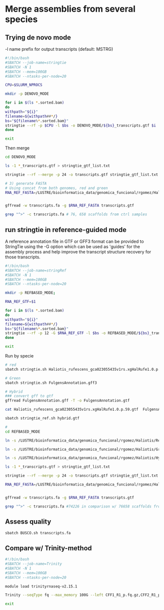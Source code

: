 # Merge assemblies from several species
## Trying de novo mode

-l <label>       name prefix for output transcripts (default: MSTRG)

```bash
#!/bin/bash
#SBATCH --job-name=stringtie
#SBATCH -N 1
#SBATCH --mem=100GB
#SBATCH --ntasks-per-node=20

CPU=$SLURM_NPROCS

mkdir -p DENOVO_MODE

for i in $(ls *.sorted.bam)
do
withpath="${i}"
filename=${withpath##*/}
bs="${filename%*.sorted.bam}"
stringtie --rf -p $CPU -l $bs -o DENOVO_MODE/${bs}_transcripts.gtf $i
done

exit
```

Then merge
```bash
cd DENOVO_MODE

ls -1 *_transcripts.gtf > stringtie_gtf_list.txt

stringtie --rf --merge -p 24 -o transcripts.gtf stringtie_gtf_list.txt

# 3) generate FASTA
# Using concat from both genomes, red and green
RNA_REF_FASTA=/LUSTRE/bioinformatica_data/genomica_funcional/rgomez/Haliotis/Hybryd/RF_Ref.fna


gffread -w transcripts.fa -g $RNA_REF_FASTA transcripts.gtf

grep "^>" -c transcripts.fa # 76, 658 scaffolds from ctrl samples

```

## run stringtie in reference-guided mode
A reference annotation file in GTF or GFF3 format can be provided to StringTie using the -G option which can be used as 'guides' for the assembly process and help improve the transcript structure recovery for those transcripts.

```bash
#!/bin/bash
#SBATCH --job-name=stringRef
#SBATCH -N 1
#SBATCH --mem=100GB
#SBATCH --ntasks-per-node=20

mkdir -p REFBASED_MODE;   

RNA_REF_GTF=$1

for i in $(ls *.sorted.bam)
do
withpath="${i}"
filename=${withpath##*/}
bs="${filename%*.sorted.bam}"
stringtie --rf -p 12 -G $RNA_REF_GTF -l $bs -o REFBASED_MODE/${bs}_transcripts.gtf $i
done

exit

```

Run by specie
```bash
# red
sbatch stringtie.sh Haliotis_rufescens_gca023055435v1rs.xgHalRufe1.0.p.59.gtf 

# Green
sbatch stringtie.sh FulgensAnnotation.gff3 

# Hybrid
### convert gff to gtf
gffread FulgensAnnotation.gff -T -o FulgensAnnotation.gtf

cat Haliotis_rufescens_gca023055435v1rs.xgHalRufe1.0.p.59.gtf  FulgensAnnotation.gtf > hybrid.gtf

sbatch stringtie_ref.sh hybrid.gtf

# 
cd REFBASED_MODE

ln -s /LUSTRE/bioinformatica_data/genomica_funcional/rgomez/Haliotis/Red/HISAT2_SAM_BAM_FILES/REFBASED_MODE/* .

ln -s /LUSTRE/bioinformatica_data/genomica_funcional/rgomez/Haliotis/Green/HISAT2_SAM_BAM_FILES/REFBASED_MODE/* .

ln -s /LUSTRE/bioinformatica_data/genomica_funcional/rgomez/Haliotis/Hybryd/HISAT2_SAM_BAM_FILES/REFBASED_MODE/* .

ls -1 *_transcripts.gtf > stringtie_gtf_list.txt

stringtie --rf --merge -p 24 -o transcripts.gtf stringtie_gtf_list.txt

RNA_REF_FASTA=/LUSTRE/bioinformatica_data/genomica_funcional/rgomez/Haliotis/Hybryd/RF_Ref.fna


gffread -w transcripts.fa -g $RNA_REF_FASTA transcripts.gtf

grep "^>" -c transcripts.fa #74226 in comparison w/ 76658 scaffolds from denovo ctrl samples


```

## Assess quality
```bash
sbatch BUSCO.sh transcripts.fa 

```

## Compare w/ Trinity-method
```bash
#!/bin/bash
#SBATCH --job-name=Trinity
#SBATCH -N 1
#SBATCH --mem=100GB
#SBATCH --ntasks-per-node=20

module load trinityrnaseq-v2.15.1

Trinity --seqType fq --max_memory 100G --left CFF1_R1_p.fq.gz,CFF2_R1_p.fq.gz,CFF3_R1_p.fq.gz,CRF2_R1_p.fq.gz,CRF3_R1_p.fq.gz,CRR1_R1_p.fq.gz,CRR2_R1_p.fq.gz,CRR3_R1_p.fq.gz --right CFF1_R2_p.fq.gz,CFF2_R2_p.fq.gz,CFF3_R2_p.fq.gz,CRF2_R2_p.fq.gz,CRF3_R2_p.fq.gz,CRR1_R2_p.fq.gz,CRR2_R2_p.fq.gz,CRR3_R2_p.fq.gz --CPU 20

exit
```